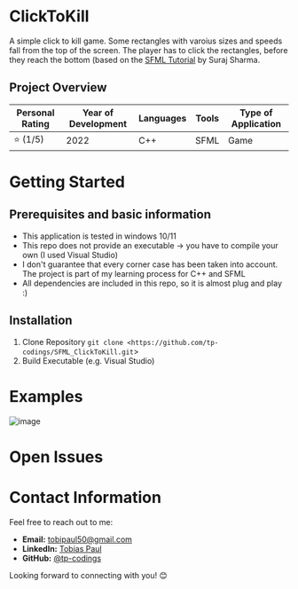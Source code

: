 # ClickToKill
A simple click to kill game. Some rectangles with varoius sizes and speeds fall from the top of the screen. The player has to click the rectangles, before they reach the bottom (based on the [SFML Tutorial](https://www.youtube.com/watch?v=BySDfVNljG8&list=PL6xSOsbVA1eb_QqMTTcql_3PdOiE928up) by Suraj Sharma.

## Project Overview

| Personal Rating | Year of Development | Languages | Tools | Type of Application |
| --- | --- | --- | --- | --- |
| ⭐️ (1/5) | 2022 | C++ | SFML | Game |

# Getting Started
## Prerequisites and basic information

- This application is tested in windows 10/11
- This repo does not provide an executable -> you have to compile your own (I used Visual Studio)
- I don't guarantee that every corner case has been taken into account. The project is part of my learning process for C++ and SFML
- All dependencies are included in this repo, so it is almost plug and play :)

## Installation
1. Clone Repository
`git clone <https://github.com/tp-codings/SFML_ClickToKill.git`>
2. Build Executable (e.g. Visual Studio)

# Examples
![image](https://github.com/tp-codings/SFML_ClickToKill/assets/118997294/c10e6f31-4e9f-482b-a765-b235b6d2567e)

# Open Issues

# Contact Information

Feel free to reach out to me:

- **Email:** [tobipaul50@gmail.com](mailto:tobipaul50@gmail.com)
- **LinkedIn:** [Tobias Paul](https://www.linkedin.com/in/tobias-paul-657513276/)
- **GitHub:** [@tp-codings](https://github.com/tp-codings)

Looking forward to connecting with you! 😊
